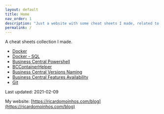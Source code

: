 ```yaml
---
layout: default
title: Home
nav_order: 1
description: "Just a website with some cheat sheets I made, related to Docker, Business Central and others I may find useful."
permalink: /
---
```


A cheat sheets collection I made.

  * [Docker](https://ricardopaiva.github.io/cheatsheet/docker-cheat-sheet/)
  * [Docker - SQL](https://ricardopaiva.github.io/cheatsheet/docker-sql-cheat-sheet/)
  * [Business Central Powershell](https://ricardopaiva.github.io/cheatsheet/business-central-powershell-cheat-sheet/)
  * [BCContainerHelper](https://ricardopaiva.github.io/cheatsheet/business-central-bccontainerhelper-cheat-sheet/)
  * [Business Central Versions Naming](https://ricardopaiva.github.io/cheatsheet/business-central-versions-naming/)
  * [Business Central Features Availability](https://ricardopaiva.github.io/cheatsheet/business-central-features-availability/)
  * [Git](https://ricardopaiva.github.io/cheatsheet/git-cheat-sheet/)

Last updated: 2021-02-09

My website: [https://ricardomoinhos.com/blog](https://ricardomoinhos.com/blog)
